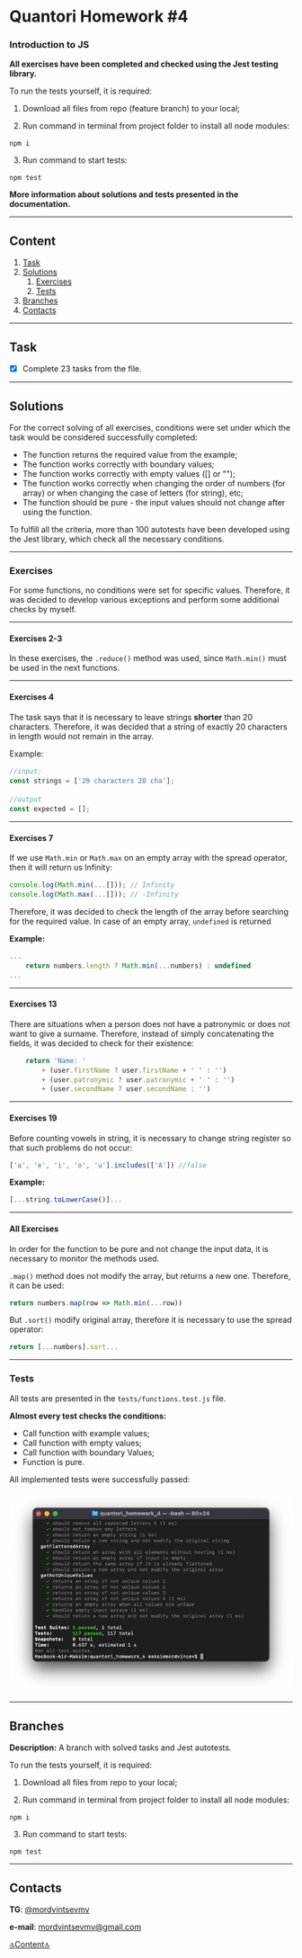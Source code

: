 # Quantori Homework #4

### Introduction to JS

**All exercises have been completed and checked using the Jest testing library.**

To run the tests yourself, it is required:

1. Download all files from repo (feature branch) to your local;

2. Run command in terminal from project folder to install all node modules:

```shell
npm i
```

3. Run command to start tests:

```shell
npm test
```

**More information about solutions and tests presented in the documentation.**

---

## <a name="content">Content</a>

1. [Task](#Task)
2. [Solutions](#solutions)
   1. [Exercises](#solutions-exercises)
   2. [Tests](#solutions-tests)
2. [Branches](#branches)
3. [Contacts](#contacts)

---

## <a name="Task">Task</a>

- [X] Complete 23 tasks from the file.

---


## <a name="solutions">Solutions</a>

For the correct solving of all exercises,
conditions were set under which the task would be considered successfully completed:

- The function returns the required value from the example;
- The function works correctly with boundary values;
- The function works correctly with empty values ([] or "");
- The function works correctly when changing the order of numbers (for array) or when changing the case of letters (for string), etc;
- The function should be pure - the input values should not change after using the function.

To fulfill all the criteria, more than 100 autotests have been developed using the Jest library, 
which check all the necessary conditions.

---

### <a name="solutions-exercises">Exercises</a>

For some functions, no conditions were set for specific values. 
Therefore, it was decided to develop various exceptions and perform some additional checks by myself.

---

#### Exercises 2-3

In these exercises, the `.reduce()` method was used, since `Math.min()` must be used in the next functions.

---

#### Exercises 4

The task says that it is necessary to leave strings **shorter** than 20 characters. 
Therefore, it was decided that a string of exactly 20 characters in length would not remain in the array.

Example:

```javascript
//input:
const strings = ['20 characters 20 cha'];

//output
const expected = [];
```

---

#### Exercises 7

If we use `Math.min` or `Math.max` on an empty array with the spread operator, 
then it will return us Infinity:

```javascript
console.log(Math.min(...[])); // Infinity
console.log(Math.max(...[])); // -Infinity
```

Therefore, it was decided to check the length of the array before searching for the required value. 
In case of an empty array, `undefined` is returned

**Example:**
```javascript
...
    return numbers.length ? Math.min(...numbers) : undefined
...
```

---

#### Exercises 13

There are situations when a person does not have a patronymic or does not want to give a surname. 
Therefore, instead of simply concatenating the fields, it was decided to check for their existence:

```javascript
    return 'Name: '
        + (user.firstName ? user.firstName + ' ' : '')
        + (user.patronymic ? user.patronymic + ' ' : '')
        + (user.secondName ? user.secondName : '')
```

---

#### Exercises 19

Before counting vowels in string, it is necessary to change string register so that such problems do not occur:

```javascript
['a', 'e', 'i', 'o', 'u'].includes(['A']) //false
```

**Example:**

```javascript
[...string.toLowerCase()]...
```

---

#### All Exercises

In order for the function to be pure and not change the input data, it is necessary to monitor the methods used.

`.map()` method does not modify the array, but returns a new one. Therefore, it can be used: 

```javascript
return numbers.map(row => Math.min(...row))
```

But `.sort()` modify original array, therefore it is necessary to use the spread operator:

```javascript
return [...numbers].sort...
```

---

### <a name="solutions-tests">Tests</a>

All tests are presented in the `tests/functions.test.js` file.

**Almost every test checks the conditions:**
- Call function with example values;
- Call function with empty values;
- Call function with boundary Values;
- Function is pure.

All implemented tests were successfully passed:

![Tests](readme-img/tests.png)

---

## <a name="branches">Branches</a>

**Description:** A branch with solved tasks and Jest autotests.

To run the tests yourself, it is required:

1. Download all files from repo to your local;

2. Run command in terminal from project folder to install all node modules:

```shell
npm i
```

3. Run command to start tests:

```shell
npm test
```

---

## <a name="contacts">Contacts</a>

**TG**: [@mordvintsevmv](https://t.me/mordvintsevmv)

**e-mail**: mordvintsevmv@gmail.com


[🔝Content🔝](#content)
